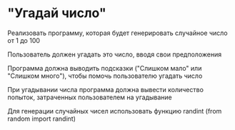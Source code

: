 # "Угадай число"

Реализовать программу, которая будет генерировать случайное число от 1 до 100

Пользователь должен угадать это число, вводя свои предположения 

Программа должна выводить подсказки ("Слишком мало" или "Слишком много"), чтобы помочь пользователю угадать число

При угадывании числа программа должна вывести количество попыток, затраченных пользователем на угадывание

Для генерации случайных чисел использовать функцию randint
(from random import randint)
